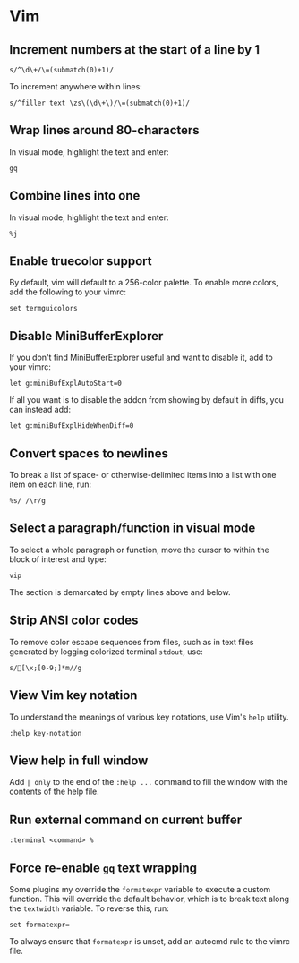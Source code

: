 # Vim

## Increment numbers at the start of a line by 1

```vim
s/^\d\+/\=(submatch(0)+1)/
```

To increment anywhere within lines:

```vim
s/^filler text \zs\(\d\+\)/\=(submatch(0)+1)/
```

## Wrap lines around 80-characters

In visual mode, highlight the text and enter:

```vim
gq
```

## Combine lines into one

In visual mode, highlight the text and enter:

```vim
%j
```

## Enable truecolor support

By default, vim will default to a 256-color palette. To enable more colors, add
the following to your vimrc:

```vim
set termguicolors
```

## Disable MiniBufferExplorer

If you don't find MiniBufferExplorer useful and want to disable it, add to your
vimrc:

```vim
let g:miniBufExplAutoStart=0
```

If all you want is to disable the addon from showing by default in diffs, you
can instead add:

```vim
let g:miniBufExplHideWhenDiff=0
```

## Convert spaces to newlines

To break a list of space- or otherwise-delimited items into a list with one item
on each line, run:

```vim
%s/ /\r/g
```

## Select a paragraph/function in visual mode

To select a whole paragraph or function, move the cursor to within the block of
interest and type:

```vim
vip
```

The section is demarcated by empty lines above and below.

## Strip ANSI color codes

To remove color escape sequences from files, such as in text files generated by
logging colorized terminal `stdout`, use:

```vim
s/[\x;[0-9;]*m//g
```

## View Vim key notation

To understand the meanings of various key notations, use Vim's `help` utility.

```vim
:help key-notation
```

## View help in full window

Add `| only` to the end of the `:help ...` command to fill the window with the
contents of the help file.

## Run external command on current buffer

```vim
:terminal <command> %
```

## Force re-enable `gq` text wrapping

Some plugins my override the `formatexpr` variable to execute a custom function.
This will override the default behavior, which is to break text along the
`textwidth` variable. To reverse this, run:

```vim
set formatexpr=
```

To always ensure that `formatexpr` is unset, add an autocmd rule to the vimrc
file.
